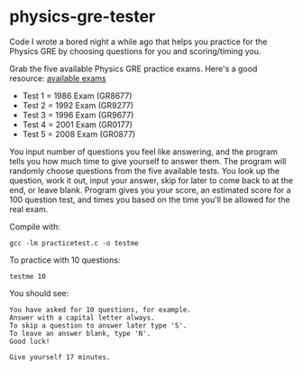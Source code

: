 physics-gre-tester
==================

Code I wrote a bored night a while ago that helps you practice for the Physics GRE by choosing questions for you and scoring/timing you.

Grab the five available Physics GRE practice exams.  Here's a good resource: [available exams](http://physgre.s3-website-us-east-1.amazonaws.com/exams.html)

* Test 1 = 1986 Exam (GR8677)
* Test 2 = 1992 Exam (GR9277)
* Test 3 = 1996 Exam (GR9677)
* Test 4 = 2001 Exam (GR0177)
* Test 5 = 2008 Exam (GR0877)

You input number of questions you feel like answering, and the program tells you how much time to give yourself to answer them.  The program will randomly choose questions from the five available tests.  You look up the question, work it out, input your answer, skip for later to come back to at the end, or leave blank.  Program gives you your score, an estimated score for a 100 question test, and times you based on the time you'll be allowed for the real exam.

Compile with:
```
gcc -lm practicetest.c -o testme
```

To practice with 10 questions:

```
testme 10
```

You should see:
```
You have asked for 10 questions, for example.
Answer with a capital letter always. 
To skip a question to answer later type 'S'. 
To leave an answer blank, type 'N'. 
Good luck!

Give yourself 17 minutes.
```
 

